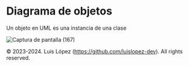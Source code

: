 # Diagrama de objetos

Un objeto en UML es una instancia de una clase

![Captura de pantalla (167)](https://github.com/luislopez-dev/UML-BPMN/assets/48783255/85c3e595-b347-4239-9570-c8a2d67f0236)

© 2023-2024. Luis López (https://github.com/luislopez-dev). All rights reserved. 
